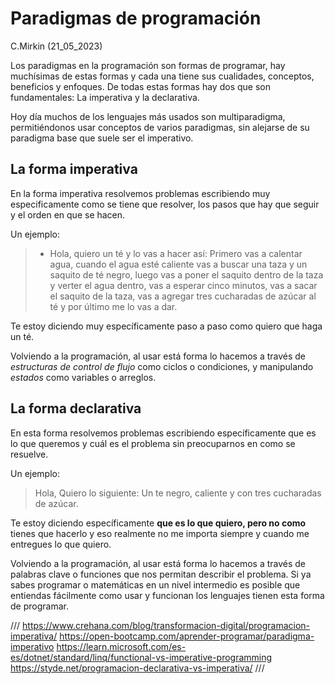# Paradigmas de programación
C.Mirkin (21_05_2023)

Los paradigmas en la programación son formas de programar, hay muchísimas de estas formas y cada una tiene sus cualidades, conceptos, beneficios y enfoques. De todas estas formas hay dos que son fundamentales: La imperativa y la declarativa. 

Hoy día muchos de los lenguajes más usados son  multiparadigma, permitiéndonos usar conceptos de varios paradigmas, sin alejarse de su paradigma base que suele ser el imperativo.

## La forma imperativa

En la forma imperativa resolvemos problemas escribiendo muy especificamente como se tiene que resolver, los pasos que hay que seguir y el orden en que se hacen.

Un ejemplo: 

> - Hola, quiero un té y lo vas a hacer así: Primero vas a calentar agua, cuando el agua esté caliente vas a buscar una taza y un saquito de té negro, luego vas a poner el saquito dentro de la taza y verter el agua dentro, vas a esperar cinco minutos, vas a sacar el saquito de la taza, vas a agregar tres cucharadas de azúcar al té y por último me lo vas a dar.

Te estoy diciendo muy específicamente paso a paso como quiero que haga un té. 

Volviendo a la programación, al usar está forma lo hacemos a través de *estructuras de control de flujo* como ciclos o condiciones, y manipulando *estados* como variables o arreglos.

## La forma declarativa

En esta forma resolvemos problemas escribiendo específicamente que es lo que queremos y cuál es el problema sin preocuparnos en como se resuelve.

Un ejemplo:

> Hola, Quiero lo siguiente: Un te negro, caliente y con tres cucharadas de azúcar.

Te estoy diciendo específicamente **que es lo que quiero, pero no como** tienes que hacerlo y eso realmente no me importa siempre y cuando me entregues lo que quiero. 

Volviendo a la programación, al usar está forma lo hacemos a través de palabras clave o funciones que nos permitan describir el problema. Si ya sabes programar o matemáticas en un nivel intermedio es posible que entiendas fácilmente como usar y funcionan los lenguajes tienen esta forma de programar.

///
https://www.crehana.com/blog/transformacion-digital/programacion-imperativa/
https://open-bootcamp.com/aprender-programar/paradigma-imperativo
https://learn.microsoft.com/es-es/dotnet/standard/linq/functional-vs-imperative-programming
https://styde.net/programacion-declarativa-vs-imperativa/
///